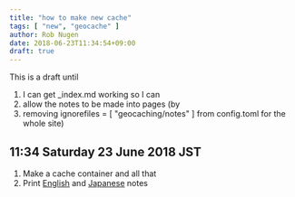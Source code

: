 ```yaml
---
title: "how to make new cache"
tags: [ "new", "geocache" ]
author: Rob Nugen
date: 2018-06-23T11:34:54+09:00
draft: true
---
```


This is a draft until 

1. I can get _index.md working so I can 
2. allow the notes to be made into pages (by 
3. removing ignorefiles = [ "geocaching/notes" ] from config.toml for the whole site)

## 11:34 Saturday 23 June 2018 JST

1. Make a cache container and all that
2. Print [English](../index_en.html) and [Japanese](../index.html)
notes

